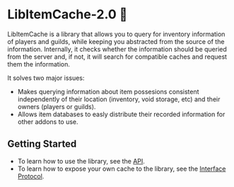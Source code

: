 # LibItemCache-2.0 :floppy_disk:
LibItemCache is a library that allows you to query for inventory information of players and guilds, while keeping you abstracted from the source of the information. Internally, it checks whether the information should be queried from the server and, if not, it will search for compatible caches and request them the information.

It solves two major issues:
* Makes querying information about item possesions consistent independently of their location (inventory, void storage, etc) and their owners (players or guilds).
* Allows item databases to easly distribute their recorded information for other addons to use.

## Getting Started
* To learn how to use the library, see the [API](https://github.com/Jaliborc/LibItemCache-2.0/wiki/API).
* To learn how to expose your own cache to the library, see the [Interface Protocol](https://github.com/Jaliborc/LibItemCache-2.0/wiki/Interface-Protocol).
